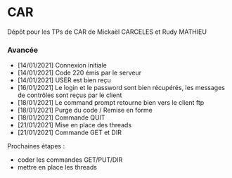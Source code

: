 # CAR
Dépôt pour les TPs de CAR de Mickaël CARCELES et Rudy MATHIEU

### Avancée
- [14/01/2021] Connexion initiale
- [14/01/2021] Code 220 émis par le serveur
- [14/01/2021] USER est bien reçu
- [16/01/2021] Le login et le password sont bien récupérés, les messages de contrôles sont reçus par le client
- [18/01/2021] Le command prompt retourne bien vers le client ftp
- [18/01/2021] Purge du code / Remise en forme
- [18/01/2021] Commande QUIT
- [21/01/2021] Mise en place des threads
- [21/01/2021] Commande GET et DIR

Prochaines étapes : 
- coder les commandes GET/PUT/DIR
- mettre en place les threads
